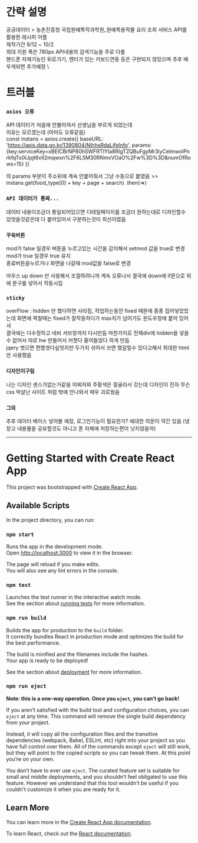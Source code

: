 # 간략 설명

공공데이터 > 농촌진흥청 국립원예특작과학원_원예특용작물 요리 조회 서비스 API를 활용한 레시피 어플\
제작기간  9/12 ~ 10/2\
최대 지원 폭은 780px  API내용의 검색기능을 주로 다룸\
핸드폰 자체기능인 뒤로가기, 엔터가 있는 키보드연동 등은 구현되지 않았으며 추후 배우게되면 추가예정 \

# 트러블

### `axios 오류`
API 데이터가 처음에 안불러져서 선생님을 부르게 되었는데\
이유는 모르겠는데 (아마도 오류같음)\
  const instans = axios.create({
    baseURL: 'https://apis.data.go.kr/1390804/NihhsRdaLifeInfo',
    params:{key:serviceKey=xBEICBrNP80hSWFRTlYIa8RIgTZQBuFgyMr3iyCelmwoIPnrkfqTo0lJpjt6vII2mqwxn%2F6L5M30RNmxVOaO%2Fw%3D%3D&numOfRows=15}
  })

  의 params 부분이 주소뒤에 계속 안붙어줘서 그냥 수동으로 붙였음  >> instans.get(food_type[0] + key + page + search)
                                                                .then(=>)

### `API 데이터가 통짜...`
데이터 내용이조금더 통일되어있으면 디테일페이지를 조금더 원하는대로 디자인할수 있엇을것같은데 다 붙어있어서 구분하는것이 최선이였음


### `꾸욱버튼`
mod가 false 일경우 버튼을 누르고있는 시간을 감지해서 setmod 값을 true로 변경\
mod가 true 일경우 true 유지\
종료버튼을누르거나 화면을 나갈때 mod값을 false로 변경

마우스 up down 만 사용해서 조절하려니까 계속 오류나서 결국에 down에 if문으로 위에 문구를 넣어서 작동시킴


### `sticky`
overFlow : hidden 만 했다하면 사라짐, 작업하는동안 fixed 때문에 종종 집어넣었었는데 화면에 꽉찰때는 fixed가 잘작동하다가 max치가 넘어가도 윈도우창에 붙어 있어서\
결국에는 다수정하고 네비 서브창까지 다시만듬 마찬가지로 전체div에 hidden을 넣을수 없어서 따로 hw 만들어서 커졋다 줄어들었다 하게 만듬\
jqery 썻으면 편했겟다싶엇지만 두가지 섞어서 쓰면 했갈릴수 있다고해서 최대한 html만 사용했음
 

### `디자인이구림`
나는 디자인 센스가없는거같음 어찌저찌 주황색은 잘골라서 갓는데 디자인이 진자 무슨 css 박살난 사이트 처럼 밖에 안나와서 매우 괴로웠음


### `그외`
추후 데이터 베이스 넣어볼 예정, 로그인기능이 필요한가? 에대한 의문이 약간 있음 (냉장고 내용물을 공유할것도 아니고 폰 자체에 저장하는편이 낫지않을까) 

<hr>

# Getting Started with Create React App

This project was bootstrapped with [Create React App](https://github.com/facebook/create-react-app).

## Available Scripts

In the project directory, you can run:

### `npm start`

Runs the app in the development mode.\
Open [http://localhost:3000](http://localhost:3000) to view it in the browser.

The page will reload if you make edits.\
You will also see any lint errors in the console.

### `npm test`

Launches the test runner in the interactive watch mode.\
See the section about [running tests](https://facebook.github.io/create-react-app/docs/running-tests) for more information.

### `npm run build`

Builds the app for production to the `build` folder.\
It correctly bundles React in production mode and optimizes the build for the best performance.

The build is minified and the filenames include the hashes.\
Your app is ready to be deployed!

See the section about [deployment](https://facebook.github.io/create-react-app/docs/deployment) for more information.

### `npm run eject`

**Note: this is a one-way operation. Once you `eject`, you can’t go back!**

If you aren’t satisfied with the build tool and configuration choices, you can `eject` at any time. This command will remove the single build dependency from your project.

Instead, it will copy all the configuration files and the transitive dependencies (webpack, Babel, ESLint, etc) right into your project so you have full control over them. All of the commands except `eject` will still work, but they will point to the copied scripts so you can tweak them. At this point you’re on your own.

You don’t have to ever use `eject`. The curated feature set is suitable for small and middle deployments, and you shouldn’t feel obligated to use this feature. However we understand that this tool wouldn’t be useful if you couldn’t customize it when you are ready for it.

## Learn More

You can learn more in the [Create React App documentation](https://facebook.github.io/create-react-app/docs/getting-started).

To learn React, check out the [React documentation](https://reactjs.org/).
